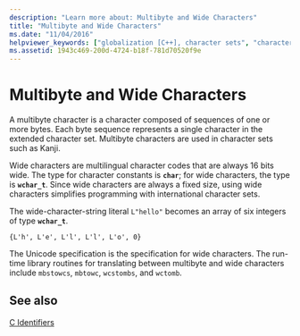 ```yaml
---
description: "Learn more about: Multibyte and Wide Characters"
title: "Multibyte and Wide Characters"
ms.date: "11/04/2016"
helpviewer_keywords: ["globalization [C++], character sets", "character data types [C]", "Unicode [C++], wide character set", "types [C], character", "characters [C++], wide", "international applications [C++], character display", "multibyte characters [C++]", "wide characters [C++]", "characters [C++], codes", "character codes [C++], wide", "character codes [C++], multibyte"]
ms.assetid: 1943c469-200d-4724-b18f-781d70520f9e
---
```

# Multibyte and Wide Characters

A multibyte character is a character composed of sequences of one or more bytes. Each byte sequence represents a single character in the extended character set. Multibyte characters are used in character sets such as Kanji.

Wide characters are multilingual character codes that are always 16 bits wide. The type for character constants is **`char`**; for wide characters, the type is **`wchar_t`**. Since wide characters are always a fixed size, using wide characters simplifies programming with international character sets.

The wide-character-string literal `L"hello"` becomes an array of six integers of type **`wchar_t`**.

```
{L'h', L'e', L'l', L'l', L'o', 0}
```

The Unicode specification is the specification for wide characters. The run-time library routines for translating between multibyte and wide characters include `mbstowcs`, `mbtowc`, `wcstombs`, and `wctomb`.

## See also

[C Identifiers](../c-language/c-identifiers.md)
